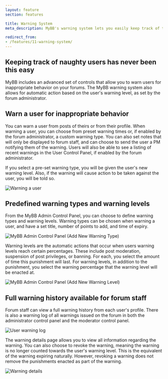 ```yaml
---
layout: feature
section: features

title: Warning System
meta_description: MyBB's warning system lets you easily keep track of troublesome users.

redirect_from:
- /features/11-warning-system/
---
```

## Keeping track of naughty users has never been this easy

MyBB includes an advanced set of controls that allow you to warn users for inappropriate behavior on your forums. The MyBB warning system also allows for automatic action based on the user's warning level, as set by the forum administrator.

## Warn a user for inappropriate behavior

You can warn a user from posts of theirs or from their profile. When warning a user, you can choose from preset warning times or, if enabled by the forum administrator, a custom warning type. You can also set notes that will only be displayed to forum staff, and can choose to send the user a PM notifying them of the warning. Users will also be able to see a listing of recent warnings in the User Control Panel, if enabled by the forum administrator.

If you select a pre-set warning type, you will be given the user's new warning level. Also, if the warning will cause action to be taken against the user, you will be told so.

<p class="tourScreenshot"><img alt="Warning a user" src="{{ site.baseurl }}/assets/images/tour/warnings/warn-user.png" /></p>

## Predefined warning types and warning levels

From the MyBB Admin Control Panel, you can choose to define warning types and warning levels. Warning types can be chosen when warning a user, and have a set title, number of points to add, and time of expiry.

<p class="tourScreenshot"><img alt="MyBB Admin Control Panel (Add New Warning Type)" src="{{ site.baseurl }}/assets/images/tour/warnings/warning-types.png" /></p>

Warning levels are the automatic actions that occur when users warning levels reach certain percentages. These include post moderation, suspension of post privileges, or banning. For each, you select the amount of time this punishment will last. For warning levels, in addition to the punishment, you select the warning percentage that the warning level will be enacted at.

<p class="tourScreenshot"><img alt="MyBB Admin Control Panel (Add New Warning Level)" src="{{ site.baseurl }}/assets/images/tour/warnings/warning-levels.png" /></p>

## Full warning history available for forum staff</h2>

Forum staff can view a full warning history from each user's profile. There is also a warning log of all warnings issued on the forum in both the administrator control panel and the moderator control panel.

<p class="tourScreenshot"><img alt="User warning log" src="{{ site.baseurl }}/assets/images/tour/warnings/warning-log.png" /></p>

The warning details page allows you to view all information regarding the warning. You can also choose to revoke the warning, meaning the warning is no longer counted towards the user's warning level. This is the equivalent of the warning expiring naturally. However, revoking a warning does not remove the punishments enacted as part of the warning.

<p class="tourScreenshot"><img alt="Warning details" src="{{ site.baseurl }}/assets/images/tour/warnings/warning-details.png" /></p>
